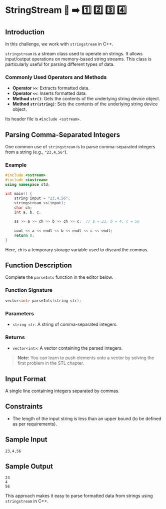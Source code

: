 # StringStream 🔢 ➡️ 1️⃣ 2️⃣ 3️⃣ 4️⃣

## Introduction
In this challenge, we work with `stringstream` in C++.

`stringstream` is a stream class used to operate on strings. It allows input/output operations on memory-based string streams. This class is particularly useful for parsing different types of data.

### Commonly Used Operators and Methods
- **Operator `>>`**: Extracts formatted data.
- **Operator `<<`**: Inserts formatted data.
- **Method `str()`**: Gets the contents of the underlying string device object.
- **Method `str(string)`**: Sets the contents of the underlying string device object.

Its header file is `#include <sstream>`.

## Parsing Comma-Separated Integers
One common use of `stringstream` is to parse comma-separated integers from a string (e.g., `"23,4,56"`).

### Example
```cpp
#include <sstream>
#include <iostream>
using namespace std;

int main() {
    string input = "23,4,56";
    stringstream ss(input);
    char ch;
    int a, b, c;
    
    ss >> a >> ch >> b >> ch >> c;  // a = 23, b = 4, c = 56
    
    cout << a << endl << b << endl << c << endl;
    return 0;
}
```
Here, `ch` is a temporary storage variable used to discard the commas.

## Function Description

Complete the `parseInts` function in the editor below.

### Function Signature
```cpp
vector<int> parseInts(string str);
```

### Parameters
- `string str`: A string of comma-separated integers.

### Returns
- `vector<int>`: A vector containing the parsed integers.

> **Note:** You can learn to push elements onto a vector by solving the first problem in the STL chapter.

## Input Format
A single line containing integers separated by commas.

## Constraints
- The length of the input string is less than an upper bound (to be defined as per requirements).

## Sample Input
```
23,4,56
```

## Sample Output
```
23
4
56
```

This approach makes it easy to parse formatted data from strings using `stringstream` in C++.

